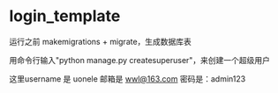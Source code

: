 # login_template

运行之前  makemigrations + migrate，生成数据库表

用命令行输入"python manage.py createsuperuser"，来创建一个超级用户

这里username 是 uonele
邮箱是 wwl@163.com
密码是：admin123